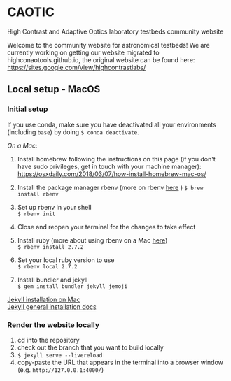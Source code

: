 # CAOTIC
High Contrast and Adaptive Optics laboratory testbeds community website

Welcome to the community website for astronomical testbeds! We are currently working on getting our 
website migrated to highconaotools.github.io, the original website can be found here:  
https://sites.google.com/view/highcontrastlabs/

## Local setup - MacOS

### Initial setup

If you use conda, make sure you have deactivated all your environments (including `base`) by doing `$ conda deactivate`.

*On a Mac*:
1. Install homebrew following the instructions on this page (if you don't have sudo privileges, get in touch with your machine manager):  
https://osxdaily.com/2018/03/07/how-install-homebrew-mac-os/

2. Install the package manager rbenv (more on rbenv [here](https://github.com/rbenv/rbenv) ) 
`$ brew install rbenv`

3. Set up rbenv in your shell  
`$ rbenv init`

4. Close and reopen your terminal for the changes to take effect

5. Install ruby (more about using rbenv on a Mac [here](https://medium.com/@norton.seanm/a-guide-to-using-rbenv-mac-4ca211b1c713))  
`$ rbenv install 2.7.2`

6. Set your local ruby version to use  
`$ rbenv local 2.7.2`

7. Install bundler and jekyll  
`$ gem install bundler jekyll jemoji`

[Jekyll installation on Mac](https://jekyllrb.com/docs/installation/macos/)  
[Jekyll general installation docs](https://jekyllrb.com/docs/installation/)


### Render the website locally

1. cd into the repository
2. check out the branch that you want to build locally
3. `$ jekyll serve --livereload`
4. copy-paste the URL that appears in the terminal into a browser window (e.g. `http://127.0.0.1:4000/`)
